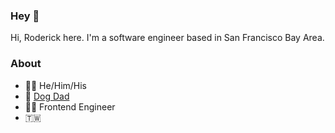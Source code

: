 ### Hey 👋

Hi, Roderick here. I'm a software engineer based in San Francisco Bay Area.

### About
- 🙍‍♂️ He/Him/His
- 🐶 [Dog Dad](Taz) 
- 👨‍💻 Frontend Engineer
- 🇹🇼

[Taz]: https://www.instagram.com/taztazthebulldog/
